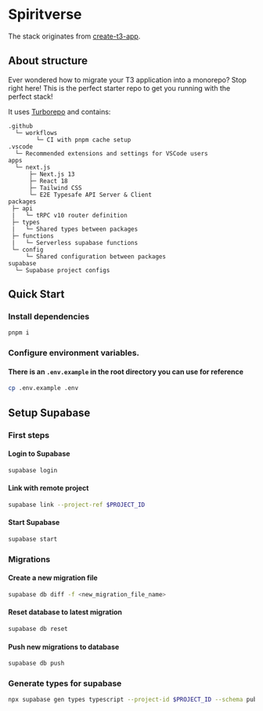 # Spiritverse

The stack originates from [create-t3-app](https://github.com/t3-oss/create-t3-app).

## About structure

Ever wondered how to migrate your T3 application into a monorepo? Stop right here! This is the perfect starter repo to
get you running with the perfect stack!

It uses [Turborepo](https://turborepo.org/) and contains:

```
.github
  └─ workflows
        └─ CI with pnpm cache setup
.vscode
  └─ Recommended extensions and settings for VSCode users
apps
  └─ next.js
      ├─ Next.js 13
      ├─ React 18
      ├─ Tailwind CSS
      └─ E2E Typesafe API Server & Client
packages
 ├─ api
 |   └─ tRPC v10 router definition
 ├─ types
 |   └─ Shared types between packages
 ├─ functions
 |   └─ Serverless supabase functions
 └─ config
     └─ Shared configuration between packages
supabase
  └─ Supabase project configs   
```

## Quick Start

### Install dependencies

```diff
pnpm i
```

### Configure environment variables.

#### There is an `.env.example` in the root directory you can use for reference

```bash
cp .env.example .env
```

## Setup Supabase

### First steps

#### Login to Supabase

```bash
supabase login
```

#### Link with remote project

```bash
supabase link --project-ref $PROJECT_ID
```

#### Start Supabase

```bash
supabase start
```

### Migrations

#### Create a new migration file

```bash
supabase db diff -f <new_migration_file_name>
```

#### Reset database to latest migration

```bash
supabase db reset
```

#### Push new migrations to database

```bash
supabase db push
```

### Generate types for supabase

```bash
npx supabase gen types typescript --project-id $PROJECT_ID --schema public > packages/types/supabase.ts
```